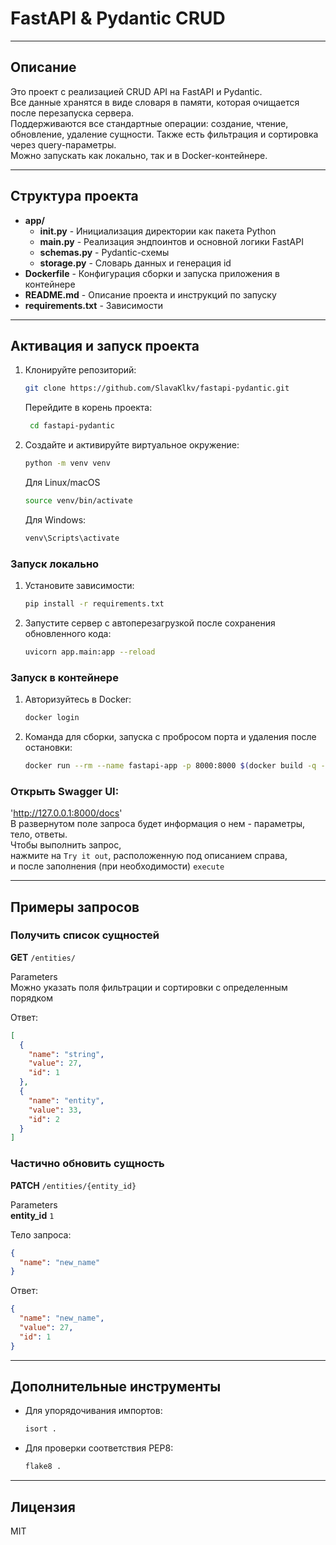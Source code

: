 # FastAPI & Pydantic CRUD

---

## Описание

Это проект с реализацией CRUD API на FastAPI и Pydantic.  
Все данные хранятся в виде словаря в памяти, которая очищается после перезапуска сервера.  
Поддерживаются все стандартные операции: создание, чтение, обновление, удаление сущности. 
Также есть фильтрация и сортировка через query-параметры.  
Можно запускать как локально, так и в Docker-контейнере.

---

## Структура проекта

- **app/**
  - **__init__.py**     - Инициализация директории как пакета Python
  - **main.py**         - Реализация эндпоинтов и основной логики FastAPI
  - **schemas.py**      - Pydantic-схемы
  - **storage.py**      - Словарь данных и генерация id
- **Dockerfile**        - Конфигурация сборки и запуска приложения в контейнере
- **README.md**         - Описание проекта и инструкций по запуску
- **requirements.txt**  - Зависимости

---

## Активация и запуск проекта

1. Клонируйте репозиторий:
    ```bash
    git clone https://github.com/SlavaKlkv/fastapi-pydantic.git
    ```
   Перейдите в корень проекта:
   ```bash
    cd fastapi-pydantic
   ```

2. Создайте и активируйте виртуальное окружение:
    ```bash
    python -m venv venv
    ```
    Для Linux/macOS
    ```bash
    source venv/bin/activate
    ```
    Для Windows:
    ```bash
    venv\Scripts\activate
    ```
### Запуск локально

1. Установите зависимости:
    ```bash
    pip install -r requirements.txt
    ```
   
2. Запустите сервер с автоперезагрузкой после сохранения обновленного кода:
    ```bash
    uvicorn app.main:app --reload
    ```

### Запуск в контейнере
1. Авторизуйтесь в Docker:
    ```bash
    docker login
    ```
2. Команда для сборки, запуска с пробросом порта и удаления после остановки:
    ```bash
    docker run --rm --name fastapi-app -p 8000:8000 $(docker build -q -t fastapi-pydantic .)
    ```

### Открыть Swagger UI:
   'http://127.0.0.1:8000/docs'  
   В развернутом поле запроса будет информация о нем - параметры, тело, ответы.  
   Чтобы выполнить запрос,  
   нажмите на `Try it out`, расположенную под описанием справа,  
   и после заполнения (при необходимости) `execute`

---

## Примеры запросов

### Получить список сущностей

**GET** `/entities/`

Parameters  
Можно указать поля фильтрации и сортировки с определенным порядком

Ответ:
```json
[
  {
    "name": "string",
    "value": 27,
    "id": 1
  },
  {
    "name": "entity",
    "value": 33,
    "id": 2
  }
]
```

### Частично обновить сущность

**PATCH** `/entities/{entity_id}`  

Parameters  
**entity_id** `1`  

Тело запроса:
```json
{
  "name": "new_name"
}
```

Ответ:
```json
{
  "name": "new_name",
  "value": 27,
  "id": 1
}
```

---

## Дополнительные инструменты

- Для упорядочивания импортов:
    ```bash
    isort .
    ```

- Для проверки соответствия PEP8:
    ```bash
    flake8 .
    ```
  
---

## Лицензия

MIT
#
